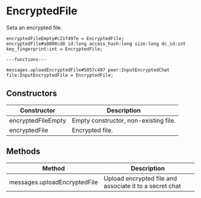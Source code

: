 # EncryptedFile
Seta an encrypted file.

```
encryptedFileEmpty#c21f497e = EncryptedFile;
encryptedFile#a8008cd8 id:long access_hash:long size:long dc_id:int key_fingerprint:int = EncryptedFile;

---functions---

messages.uploadEncryptedFile#5057c497 peer:InputEncryptedChat file:InputEncryptedFile = EncryptedFile;
```

## Constructors
| Constructor | Description |
| ---- | ----------- |
| encryptedFileEmpty | Empty constructor, non-existing file. |
| encryptedFile | Encrypted file. |


## Methods
| Method | Description |
| ---- | ----------- |
| messages.uploadEncryptedFile | Upload encrypted file and associate it to a secret chat |


